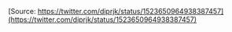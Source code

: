 [Source: https://twitter.com/diprjk/status/1523650964938387457](https://twitter.com/diprjk/status/1523650964938387457)